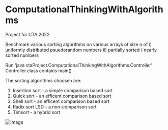 # ComputationalThinkingWithAlgorithms
 Project for CTA 2022
 
 Benchmark various sorting algorithms on various arrays of size n of 
 i) uniformly distributed psuedorandom numbers
 ii) partially sorted / nearly sorted numbers

 Run 'java ctaProject.ComputationalThinkingWithAlgorithms.Controller'
 Controller.class contains main() 
 
 
 The sorting algorithms choosen are:
 1. Insertion sort - a simple comparison based sort
 2. Quick sort - an efficent comparison based sort
 3. Shell sort - an efficent comparison based sort
 4. Radix sort LSD - a non-comparison sort
 5. Timsort - a hybrid sort

![image](https://user-images.githubusercontent.com/81191184/163055106-24385fc9-05f1-4c29-8c35-f4361e7ac940.png)
